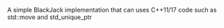 
A simple BlackJack implementation that can uses C++11/17 code such as std::move and
std_unique_ptr
